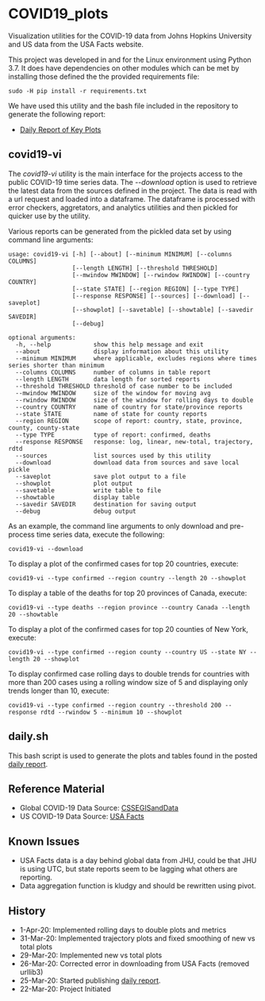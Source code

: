 # COVID19_plots
Visualization utilities for the COVID-19 data from Johns Hopkins University and US data from the USA Facts website.

This project was developed in and for the Linux environment using Python 3.7.  It does have dependencies
on other modules which can be met by installing those defined the the provided requirements file:
```
sudo -H pip install -r requirements.txt
```
We have used this utility and the bash file included in the repository to generate the following report:
* [Daily Report of Key Plots](https://github.com/natalyalangford/COVID19_plots/blob/master/daily_report/REPORT.md)

## covid19-vi
The *covid19-vi* utility is the main interface for the projects access to the public COVID-19
time series data.  The *--download* option is used to retrieve the latest data from the
sources defined in the project. The data is read with a url request and loaded into a
dataframe.  The dataframe is processed with error checkers, aggretators, and analytics
utilities and then pickled for quicker use by the utility.

Various reports can be generated from the pickled data set by using command line arguments:
```
usage: covid19-vi [-h] [--about] [--minimum MINIMUM] [--columns COLUMNS]
                  [--length LENGTH] [--threshold THRESHOLD]
                  [--mwindow MWINDOW] [--rwindow RWINDOW] [--country COUNTRY]
                  [--state STATE] [--region REGION] [--type TYPE]
                  [--response RESPONSE] [--sources] [--download] [--saveplot]
                  [--showplot] [--savetable] [--showtable] [--savedir SAVEDIR]
                  [--debug]

optional arguments:
  -h, --help            show this help message and exit
  --about               display information about this utility
  --minimum MINIMUM     where applicable, excludes regions where times series shorter than minimum
  --columns COLUMNS     number of columns in table report
  --length LENGTH       data length for sorted reports
  --threshold THRESHOLD threshold of case number to be included
  --mwindow MWINDOW     size of the window for moving avg
  --rwindow RWINDOW     size of the window for rolling days to double
  --country COUNTRY     name of country for state/province reports
  --state STATE         name of state for county reports
  --region REGION       scope of report: country, state, province, county, county-state
  --type TYPE           type of report: confirmed, deaths
  --response RESPONSE   response: log, linear, new-total, trajectory, rdtd
  --sources             list sources used by this utility
  --download            download data from sources and save local pickle
  --saveplot            save plot output to a file
  --showplot            plot output
  --savetable           write table to file
  --showtable           display table
  --savedir SAVEDIR     destination for saving output
  --debug               debug output
```
As an example, the command line arguments to only download and pre-process time series data, execute
the following:
```shell script
covid19-vi --download
```
To display a plot of the confirmed cases for top 20 countries, execute:
```shell script
covid19-vi --type confirmed --region country --length 20 --showplot
```
To display a table of the deaths for top 20 provinces of Canada, execute:
```shell script
covid19-vi --type deaths --region province --country Canada --length 20 --showtable
```
To display a plot of the confirmed cases for top 20 counties of New York, execute:
```shell script
covid19-vi --type confirmed --region county --country US --state NY --length 20 --showplot
```
To display confirmed case rolling days to double trends for countries with more than 200 cases
using a rolling window size of 5 and displaying only trends longer than 10, execute:
```shell script
covid19-vi --type confirmed --region country --threshold 200 --response rdtd --rwindow 5 --minimum 10 --showplot
```

## daily.sh
This bash script is used to generate the plots and tables found in the posted
[daily report](https://github.com/natalyalangford/COVID19_plots/blob/master/daily_report/REPORT.md).

## Reference Material
* Global COVID-19 Data Source:
[CSSEGISandData](https://github.com/CSSEGISandData/COVID-19/tree/master/csse_covid_19_data)
* US COVID-19 Data Source:
[USA Facts](https://usafacts.org/issues/coronavirus/)

## Known Issues
* USA Facts data is a day behind global data from JHU, could be that JHU is using UTC, but state reports 
seem to be lagging what others are reporting.
* Data aggregation function is kludgy and should be rewritten using pivot.

## History
*  1-Apr-20: Implemented rolling days to double plots and metrics
* 31-Mar-20: Implemented trajectory plots and fixed smoothing of new vs total plots
* 29-Mar-20: Implemented new vs total plots
* 26-Mar-20: Corrected error in downloading from USA Facts (removed urllib3)
* 25-Mar-20: Started publishing
[daily report](https://github.com/natalyalangford/COVID19_plots/blob/master/daily_report/REPORT.md).
* 22-Mar-20: Project Initiated
